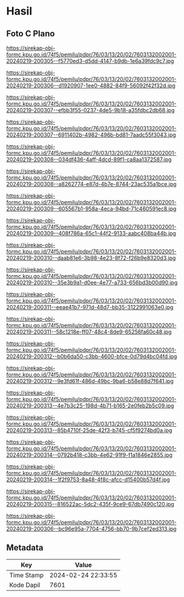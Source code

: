 # Hasil

## Foto C Plano

https://sirekap-obj-formc.kpu.go.id/74f5/pemilu/pdpr/76/03/13/20/02/7603132002001-20240219-200305--f5770ed3-d5dd-4147-b9db-1e6a39fdc9c7.jpg

https://sirekap-obj-formc.kpu.go.id/74f5/pemilu/pdpr/76/03/13/20/02/7603132002001-20240219-200306--d1920907-1ee0-4882-84f9-56092f42f32d.jpg

https://sirekap-obj-formc.kpu.go.id/74f5/pemilu/pdpr/76/03/13/20/02/7603132002001-20240219-200307--efbb3f55-0237-4de5-9b18-a35fdbc2db68.jpg

https://sirekap-obj-formc.kpu.go.id/74f5/pemilu/pdpr/76/03/13/20/02/7603132002001-20240219-200307--6911402b-4982-496b-bd81-7aadc55f3043.jpg

https://sirekap-obj-formc.kpu.go.id/74f5/pemilu/pdpr/76/03/13/20/02/7603132002001-20240219-200308--034df436-4aff-4dcd-89f1-ca8aa1372587.jpg

https://sirekap-obj-formc.kpu.go.id/74f5/pemilu/pdpr/76/03/13/20/02/7603132002001-20240219-200308--a8262774-e87d-4b7e-8744-23ac535a1bce.jpg

https://sirekap-obj-formc.kpu.go.id/74f5/pemilu/pdpr/76/03/13/20/02/7603132002001-20240219-200309--605567b1-958a-4eca-94bd-71c460591ec8.jpg

https://sirekap-obj-formc.kpu.go.id/74f5/pemilu/pdpr/76/03/13/20/02/7603132002001-20240219-200309--408f786a-65c1-44f2-9133-aabc408ba44b.jpg

https://sirekap-obj-formc.kpu.go.id/74f5/pemilu/pdpr/76/03/13/20/02/7603132002001-20240219-200310--daab81e6-3b98-4e23-8f72-f26b9e8320d3.jpg

https://sirekap-obj-formc.kpu.go.id/74f5/pemilu/pdpr/76/03/13/20/02/7603132002001-20240219-200310--35e3b9a1-d0ee-4e77-a733-656bd3b00d90.jpg

https://sirekap-obj-formc.kpu.go.id/74f5/pemilu/pdpr/76/03/13/20/02/7603132002001-20240219-200311--eeae41b7-971d-48d7-bb35-3122991063e0.jpg

https://sirekap-obj-formc.kpu.go.id/74f5/pemilu/pdpr/76/03/13/20/02/7603132002001-20240219-200311--58c1218e-ff07-48c4-8de9-65256fa60c48.jpg

https://sirekap-obj-formc.kpu.go.id/74f5/pemilu/pdpr/76/03/13/20/02/7603132002001-20240219-200312--b0b6da50-c3bb-4600-bfce-0d79d4bc04fd.jpg

https://sirekap-obj-formc.kpu.go.id/74f5/pemilu/pdpr/76/03/13/20/02/7603132002001-20240219-200312--9e3fd61f-486d-49bc-9ba6-b58e88d7f641.jpg

https://sirekap-obj-formc.kpu.go.id/74f5/pemilu/pdpr/76/03/13/20/02/7603132002001-20240219-200313--4e7b3c25-198d-4b71-b165-2e0feb2b5c09.jpg

https://sirekap-obj-formc.kpu.go.id/74f5/pemilu/pdpr/76/03/13/20/02/7603132002001-20240219-200313--85b4710f-25de-42f3-b745-cf5f9274bd0a.jpg

https://sirekap-obj-formc.kpu.go.id/74f5/pemilu/pdpr/76/03/13/20/02/7603132002001-20240219-200314--0792b418-c3bb-4e62-91f9-f1a1846e2855.jpg

https://sirekap-obj-formc.kpu.go.id/74f5/pemilu/pdpr/76/03/13/20/02/7603132002001-20240219-200314--1f2f9753-8a48-4f8c-afcc-d15400b57d4f.jpg

https://sirekap-obj-formc.kpu.go.id/74f5/pemilu/pdpr/76/03/13/20/02/7603132002001-20240219-200315--816522ac-5dc2-435f-9ce9-67db7490c120.jpg

https://sirekap-obj-formc.kpu.go.id/74f5/pemilu/pdpr/76/03/13/20/02/7603132002001-20240219-200306--bc96e95a-7704-4756-bb70-9b7cef2ed313.jpg


## Metadata

| Key        | Value               |
| ---------- | ------------------- |
| Time Stamp | 2024-02-24 22:33:55 |
| Kode Dapil | 7601                |



